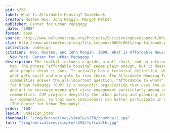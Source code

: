 ```yaml
---
pid: s250
label: What Is Affordable Housing? Guidebook
creator: Rosten Woo, John Mangin, Margot Walker
publisher: Center for Urban Pedagogy
_date: '2009'
format: book
source: http://www.welcometocup.org/Projects/EnvisioningDevelopment/WhatIsAffordableHousing
clio: http://www.welcometocup.org/file_columns/0000/0011/cup-fullbook.pdf
collection: undesign
citation: 'Woo, Rosten, and John Mangin. 2009. What Is Affordable Housing?: NYC Edition.
  New York: Center for Urban Pedagogy.'
description: The toolkit includes a guide, a wall chart, and an interactive, online
  map. The phrase “affordable housing” seems plain enough, but it doesn’t always mean
  what people think it does. It actually has a technical definition, which can determine
  what gets built and who gets to live there. The Affordable Housing Toolkit helps
  communities answer the all-important question, “Affordable to whom?" The Center
  for Urban Pedagogy (CUP) is a nonprofit organization that uses the power of design
  and art to increase meaningful civic engagement particularly among underrepresented
  communities. CUP projects demystify the urban policy and planning issues that impact
  our communities, so that more individuals can better participate in shaping them.
  (The Center for Urban Pedagody).
order: '168'
layout: undesign_item
thumbnail: "/img/derivatives/simple/s250/thumbnail.jpg"
full: "/img/derivatives/simple/s250/fullwidth.jpg"
---
```

